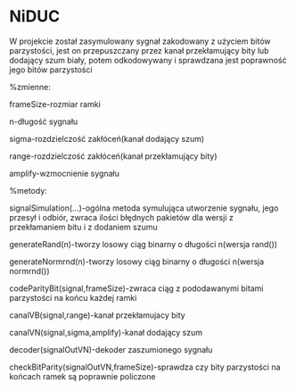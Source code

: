 # NiDUC
W projekcie został zasymulowany sygnał zakodowany z użyciem bitów parzystości,
jest on przepuszczany przez kanał przekłamujący bity lub dodający szum biały,
potem odkodowywany i sprawdzana jest poprawność jego bitów parzystości


%zmienne:

frameSize-rozmiar ramki

n-długość sygnału

sigma-rozdzielczość zakłóceń(kanał dodający szum)

range-rozdzielczość zakłóceń(kanał przekłamujący bity)

amplify-wzmocnienie sygnału

%metody:

signalSimulation(...)-ogólna metoda symulująca utworzenie sygnału, jego przesył i odbiór, zwraca ilości błędnych pakietów dla wersji z przekłamaniem bitu i z dodaniem szumu

generateRand(n)-tworzy losowy ciąg binarny o długości n(wersja rand())

generateNormrnd(n)-tworzy losowy ciąg binarny o długości n(wersja normrnd())

codeParityBit(signal,frameSize)-zwraca ciąg z pododawanymi bitami parzystości na końcu każdej ramki

canalVB(signal,range)-kanał przekłamujacy bity

canalVN(signal,sigma,amplify)-kanał dodający szum

decoder(signalOutVN)-dekoder zaszumionego sygnału

checkBitParity(signalOutVN,frameSize)-sprawdza czy bity parzystości na końcach ramek są poprawnie policzone
